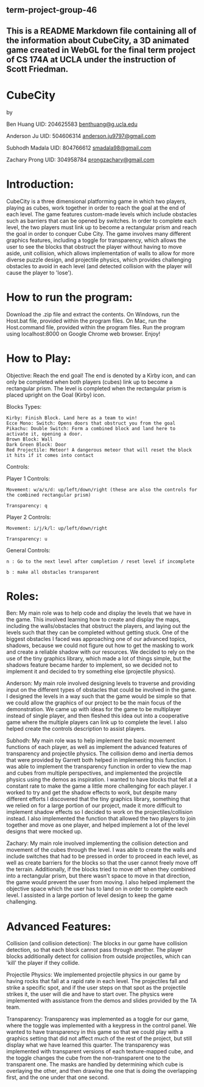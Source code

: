 ## term-project-group-46
## This is a README Markdown file containing all of the information about CubeCity, a 3D animated game created in WebGL for the final term project of CS 174A at UCLA under the instruction of Scott Friedman.

# CubeCity 

by 

Ben Huang UID: 204625583  benthuang@g.ucla.edu

Anderson Ju  UID: 504606314 anderson.ju9797@gmail.com

Subhodh Madala UID: 804766612 smadala98@gmail.com

Zachary Prong  UID: 304958784 prongzachary@gmail.com


# Introduction:

CubeCity is a three dimensional platforming game in which two players, playing as cubes, work together in order to reach the goal at the end of each level. The game features custom-made levels which include obstacles such as barriers that can be opened by switches. In order to complete each level, the two players must link up to become a rectangular prism and reach the goal in order to conquer Cube City. 
The game involves many different graphics features, including a toggle for transparency, which allows the user to see the blocks that obstruct the player without having to move aside, unit collision, which allows implementation of walls to allow for more diverse puzzle design, and projectile physics, which provides challenging obstacles to avoid in each level (and detected collision with the player will cause the player to 'lose').

# How to run the program:

Download the .zip file and extract the contents.
On Windows, run the Host.bat file, provided within the program files.
On Mac, run the Host.command file, provided within the program files.
Run the program using localhost:8000 on Google Chrome web browser.
Enjoy!


# How to Play: 


Objective: 
	Reach the end goal! The end is denoted by a Kirby icon, and can only be completed when both players (cubes) link up to become a rectangular prism. The level is completed when the rectangular prism is placed upright on the Goal (Kirby) icon. 

Blocks Types:

	Kirby: Finish Block. Land here as a team to win!
	Ecce Mono: Switch: Opens doors that obstruct you from the goal
	Pikachu: Double Switch: Form a combined block and land here to activate it, opening a door.
	Brown Block: Wall
	Dark Green Block: Door
	Red Projectile: Meteor! A dangerous meteor that will reset the block it hits if it comes into contact
	
Controls: 

Player 1 Controls:

	Movement: w/a/s/d: up/left/down/right (these are also the controls for the combined rectangular prism)
	
	Transparency: q
	
Player 2 Controls: 

	Movement: i/j/k/l: up/left/down/right
	
	Transparency: u
	
General Controls: 

	n : Go to the next level after completion / reset level if incomplete
	
	b : make all obstacles transparent


# Roles:

Ben: 
	My main role was to help code and display the levels that we have in the game. This involved learning how to create and display the maps, including the walls/obstacles that obstruct the players, and laying out the levels such that they can be completed without getting stuck. One of the biggest obstacles I faced was approaching one of our advanced topics, shadows, because we could not figure out how to get the masking to work and create a reliable shadow with our resources. We decided to rely on the use of the tiny graphics library, which made a lot of things simple, but the shadows feature became harder to implement, so we decided not to implement it and decided to try something else (projectile physics).

Anderson: 
	My main role involved designing levels to traverse and providing input on the different types of obstacles that could be involved in the game. I designed the levels in a way such that the game would be simple so that we could allow the graphics of our project to be the main focus of the demonstration. We came up with ideas for the game to be multiplayer instead of single player, and then fleshed this idea out into a cooperative game where the multiple players can link up to complete the level. I also helped create the controls description to assist players.

Subhodh:
	 My main role was to help implement the basic movement functions of each player, as well as implement the advanced features of transparency and projectile physics. The collision demo and inertia demos that were provided by Garrett both helped in implementing this function. I was able to implement the transparency function in order to view the map and cubes from multiple perspectives, and implemented the projectile physics using the demos as inspiration. I wanted to have blocks that fell at a constant rate to make the game a little more challenging for each player. I worked to try and get the shadow effects to work, but despite many different efforts I discovered that the tiny graphics library, something that we relied on for a large portion of our project, made it more difficult to implement shadow effects so I decided to work on the projectiles/collision instead. I also implemented the function that allowed the two players to join together and move as one player, and helped implement a lot of the level designs that were mocked up.

Zachary:
	 My main role involved implementing the collision detection and movement of the cubes through the level. I was able to create the walls and include switches that had to be pressed in order to proceed in each level, as well as create barriers for the blocks so that the user cannot freely move off the terrain. Additionally, if the blocks tried to move off when they combined into a rectangular prism, but there wasn't space to move in that direction, the game would prevent the user from moving. I also helped implement the objective space which the user has to land on in order to complete each level. I assisted in a large portion of level design to keep the game challenging. 




# Advanced Features:

Collision (and collision detection): 
	The blocks in our game have collision detection, so that each block cannot pass through another. The player blocks additionally detect for collision from outside projectiles, which can 'kill' the player if they collide. 

Projectile Physics: 
	We implemented projectile physics in our game by having rocks that fall at a rapid rate in each level. The projectiles fall and strike a specific spot, and if the user steps on that spot as the projectile strikes it, the user will die and have to start over. The physics were implemented with assistance from the demos and slides provided by the TA team.
 
Transparency: Transparency was implemented as a toggle for our game, where the toggle was implemented with a keypress in the control panel. We wanted to have transparency in this game so that we could play with a graphics setting that did not affect much of the rest of the project, but still display what we have learned this quarter. The transparency was implemented with transparent versions of each texture-mapped cube, and the toggle changes the cube from the non-transparent one to the transparent one. The masks are handled by determining which cube is overlaying the other, and then drawing the one that is doing the overlapping first, and the one under that one second.
